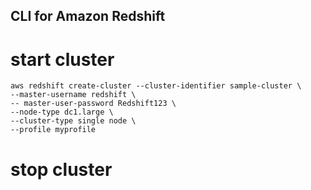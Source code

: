 CLI for Amazon Redshift
---

# start cluster

```
aws redshift create-cluster --cluster-identifier sample-cluster \
--master-username redshift \
-- master-user-password Redshift123 \
--node-type dc1.large \
--cluster-type single node \
--profile myprofile
```

# stop cluster

